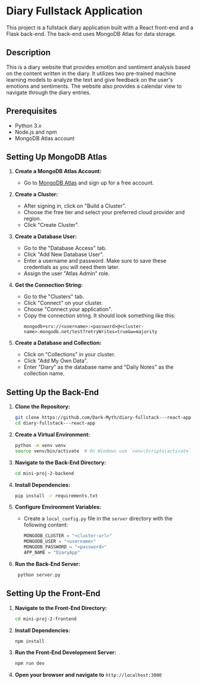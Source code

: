 # Diary Fullstack Application

This project is a fullstack diary application built with a React front-end and a Flask back-end. The back-end uses MongoDB Atlas for data storage.

## Description

This is a diary website that provides emotion and sentiment analysis based on the content written in the diary. It utilizes two pre-trained machine learning models to analyze the text and give feedback on the user's emotions and sentiments. The website also provides a calendar view to navigate through the diary entries.

## Prerequisites

- Python 3.x
- Node.js and npm
- MongoDB Atlas account

## Setting Up MongoDB Atlas

1. **Create a MongoDB Atlas Account:**
   - Go to [MongoDB Atlas](https://www.mongodb.com/cloud/atlas) and sign up for a free account.

2. **Create a Cluster:**
   - After signing in, click on "Build a Cluster".
   - Choose the free tier and select your preferred cloud provider and region.
   - Click "Create Cluster".

3. **Create a Database User:**
   - Go to the "Database Access" tab.
   - Click "Add New Database User".
   - Enter a username and password. Make sure to save these credentials as you will need them later.
   - Assign the user "Atlas Admin" role.

4. **Get the Connection String:**
   - Go to the "Clusters" tab.
   - Click "Connect" on your cluster.
   - Choose "Connect your application".
   - Copy the connection string. It should look something like this:
     ```
     mongodb+srv://<username>:<password>@<cluster-name>.mongodb.net/test?retryWrites=true&w=majority
     ```

5. **Create a Database and Collection:**
   - Click on "Collections" in your cluster.
   - Click "Add My Own Data".
   - Enter "Diary" as the database name and "Daily Notes" as the collection name.

## Setting Up the Back-End

1. **Clone the Repository:**
   ```sh
   git clone https://github.com/Dark-Myth/diary-fullstack---react-app
   cd diary-fullstack---react-app
   ```

2. **Create a Virtual Environment:**
   ```sh
   python -m venv venv
   source venv/bin/activate  # On Windows use `venv\Scripts\activate`
   ```

3. **Navigate to the Back-End Directory:**
   ```sh
   cd mini-proj-2-backend
   ```

4. **Install Dependencies:**
   ```sh
   pip install -r requirements.txt
   ```

5. **Configure Environment Variables:**
   - Create a `local_config.py` file in the `server` directory with the following content:
     ```python
     MONGODB_CLUSTER = "<cluster-url>"
     MONGODB_USER = "<username>"
     MONGODB_PASSWORD = "<password>"
     APP_NAME = "DiaryApp"
     ```

5. **Run the Back-End Server:**
   ```sh
    python server.py
   ```

## Setting Up the Front-End

1. **Navigate to the Front-End Directory:**
   ```sh
   cd mini-proj-2-frontend
   ```

2. **Install Dependencies:**
   ```sh
   npm install
   ```

3. **Run the Front-End Development Server:**
   ```sh
   npm run dev
   ```

4. **Open your browser and navigate to** `http://localhost:3000`


